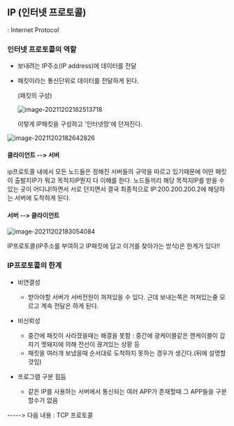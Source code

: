 ## IP  (인터넷 프로토콜)

:  Internet Protocol



### 인터넷 프로토콜의 역할

+ 보내려는 IP주소(IP address)에 데이터를 전달

+ 패킷이라는 통신단위로 데이터를 전달하게 된다.

  (패킷의 구성)

  ![image-20211202182513718](C:.\images\ippacket.png) 

  이렇게 IP패킷을 구성하고 '인터넷망'에 던져진다.

![image-20211202182642826](C:.\images\ippacket2.png) 

#### 클라이언트 --> 서버

ip프로토콜 내에서 모든 노드들은 정해진 서버들의 규약을 따르고 있기때문에 어떤 패킷이 출발지IP가 뭐고 목적지IP뭔지 다 이해를 한다. 노드들끼리 해당 목적지IP를 받을 수 있는 곳이 어디냐!하면서 서로 던지면서 결국 최종적으로 IP:200.200.200.2에 해당하는 서버에 도착하게 된다.



#### 서버 --> 클라이언트

![image-20211202183054084](C:\Users\kjy59\AppData\Roaming\Typora\typora-user-images\image-20211202183054084.png) 



IP프로토콜(IP주소를 부여하고 IP패킷에 담고 이거를 찾아가는 방식)은 한계가 있다!!



### IP프로토콜의 한계

+ 비연결성
  + 받아야할 서버가 서버전원이 꺼져있을 수 있다. 근데 보내는쪽은 꺼져있는줄 모르고 계속 전달은 하게 된다.

+ 비신뢰성
  + 중간에 패킷이 사라졌을때는 해결을 못함 : 중간에 광케이블같은 랜케이블이 갑자기 멧돼지에 의해 전선이 끊겨있는 상황 등
  + 패킷을 여러개 보냈을때 순서대로 도착하지 못하는 경우가 생긴다.(뒤에 설명할것임)

+ 프로그램 구분 힘듬
  + 같은 IP를 사용하는 서버에서 통신되는 여러 APP가 존재할때 그 APP들을 구분할수가 없음



-----> 다음 내용 : TCP 프로토콜
